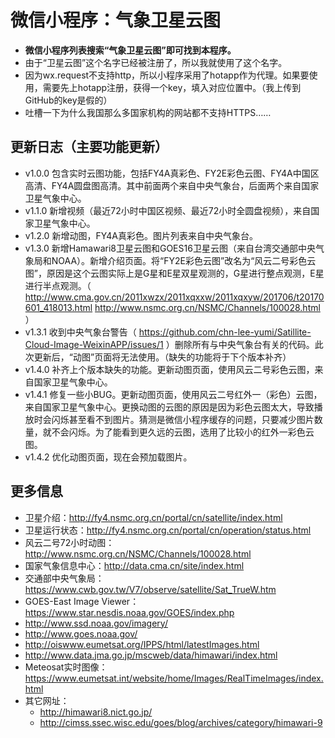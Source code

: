 # 微信小程序：气象卫星云图
- **微信小程序列表搜索“气象卫星云图”即可找到本程序。**  
- 由于“卫星云图”这个名字已经被注册了，所以我就使用了这个名字。  
- 因为wx.request不支持http，所以小程序采用了hotapp作为代理。如果要使用，需要先上hotapp注册，获得一个key，填入对应位置中。（我上传到GitHub的key是假的）
- 吐槽一下为什么我国那么多国家机构的网站都不支持HTTPS……

## 更新日志（主要功能更新）
- v1.0.0 包含实时云图功能，包括FY4A真彩色、FY2E彩色云图、FY4A中国区高清、FY4A圆盘图高清。其中前面两个来自中央气象台，后面两个来自国家卫星气象中心。  
- v1.1.0 新增视频（最近72小时中国区视频、最近72小时全圆盘视频），来自国家卫星气象中心。  
- v1.2.0 新增动图，FY4A真彩色。图片列表来自中央气象台。  
- v1.3.0 新增Hamawari8卫星云图和GOES16卫星云图（来自台湾交通部中央气象局和NOAA）。新增介绍页面。将“FY2E彩色云图”改名为“风云二号彩色云图”，原因是这个云图实际上是G星和E星双星观测的，G星进行整点观测，E星进行半点观测。（ http://www.cma.gov.cn/2011xwzx/2011xqxxw/2011xqxyw/201706/t20170601_418013.html http://www.nsmc.org.cn/NSMC/Channels/100028.html ）
- v1.3.1 收到中央气象台警告（ https://github.com/chn-lee-yumi/Satillite-Cloud-Image-WeixinAPP/issues/1 ）删除所有与中央气象台有关的代码。此次更新后，“动图”页面将无法使用。（缺失的功能将于下个版本补齐）  
- v1.4.0 补齐上个版本缺失的功能。更新动图页面，使用风云二号彩色云图，来自国家卫星气象中心。  
- v1.4.1 修复一些小BUG。更新动图页面，使用风云二号红外一（彩色）云图，来自国家卫星气象中心。更换动图的云图的原因是因为彩色云图太大，导致播放时会闪烁甚至看不到图片。猜测是微信小程序缓存的问题，只要减少图片数量，就不会闪烁。为了能看到更久远的云图，选用了比较小的红外一彩色云图。
- v1.4.2 优化动图页面，现在会预加载图片。

## 更多信息
- 卫星介绍：http://fy4.nsmc.org.cn/portal/cn/satellite/index.html  
- 卫星运行状态：http://fy4.nsmc.org.cn/portal/cn/operation/status.html  
- 风云二号72小时动图：http://www.nsmc.org.cn/NSMC/Channels/100028.html  
- 国家气象信息中心：http://data.cma.cn/site/index.html  
- 交通部中央气象局：https://www.cwb.gov.tw/V7/observe/satellite/Sat_TrueW.htm  
- GOES-East Image Viewer：https://www.star.nesdis.noaa.gov/GOES/index.php  
- http://www.ssd.noaa.gov/imagery/  
- http://www.goes.noaa.gov/  
- http://oiswww.eumetsat.org/IPPS/html/latestImages.html  
- http://www.data.jma.go.jp/mscweb/data/himawari/index.html  
- Meteosat实时图像：https://www.eumetsat.int/website/home/Images/RealTimeImages/index.html  
- 其它网址：
   - http://himawari8.nict.go.jp/  
   - http://cimss.ssec.wisc.edu/goes/blog/archives/category/himawari-9  
